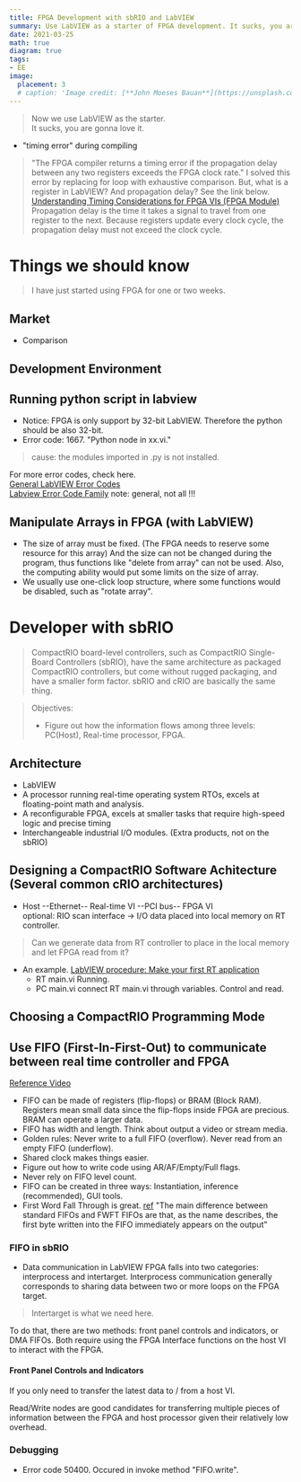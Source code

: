 ```yaml
---
title: FPGA Development with sbRIO and LabVIEW
summary: Use LabVIEW as a starter of FPGA development. It sucks, you are gonna love it. 
date: 2021-03-25
math: true
diagram: true
tags:
- EE
image:
  placement: 3
  # caption: 'Image credit: [**John Moeses Bauan**](https://unsplash.com/photos/OGZtQF8iC0g)'
---
```


> Now we use LabVIEW as the starter. <br>
> It sucks, you are gonna love it.

- "timing error" during compiling
> "The FPGA compiler returns a timing error if the propagation delay between any two registers exceeds the FPGA clock rate." I solved this error by replacing for loop with exhaustive comparison. But, what is a register in LabVIEW? And propagation delay? See the link below.<br>
> [Understanding Timing Considerations for FPGA VIs (FPGA Module)](https://zone.ni.com/reference/en-XX/help/371599P-01/lvfpgaconcepts/registers/)<br>
> Propagation delay is the time it takes a signal to travel from one register to the next. Because registers update every clock cycle, the propagation delay must not exceed the clock cycle.

# Things we should know 
> I have just started using FPGA for one or two weeks. 

## Market
- Comparison

## Development Environment

## Running python script in labview
- Notice: FPGA is only support by 32-bit LabVIEW. Therefore the python should be also 32-bit.
- Error code: 1667. "Python node in xx.vi."
> cause: the modules imported in .py is not installed. 

For more error codes, check here.<br>
[General LabVIEW Error Codes](https://zone.ni.com/reference/en-XX/help/371361R-01/lverror/misc_lv_error_codes/)<br>
[Labview Error Code Family](https://labviewwiki.org/wiki/LabVIEW_Error_Code_Family)
note: general, not all !!!

## Manipulate Arrays in FPGA (with LabVIEW)
- The size of array must be fixed. (The FPGA needs to reserve some resource for this array) And the size can not be changed during the program, thus functions like "delete from array" can not be used. Also, the computing ability would put some limits on the size of array. 
- We usually use one-click loop structure, where some functions would be disabled, such as "rotate array". 


# Developer with sbRIO
> CompactRIO board-level controllers, such as CompactRIO Single-Board Controllers (sbRIO), have the same architecture as packaged CompactRIO controllers, but come without rugged packaging, and have a smaller form factor. sbRIO and cRIO are basically the same thing. 

> Objectives:
> - Figure out how the information flows among three levels: PC(Host), Real-time processor, FPGA. 


## Architecture
- LabVIEW
- A processor running real-time operating system RTOs, excels at floating-point math and analysis. 
- A reconfigurable FPGA, excels at smaller tasks that require high-speed logic and precise timing
- Interchangeable industrial I/O modules. (Extra products, not on the sbRIO)


## Designing a CompactRIO Software Achitecture (Several common cRIO architectures)
- Host --Ethernet-- Real-time VI --PCI bus-- FPGA VI<br>
	optional: RIO scan interface -> I/O data placed into local memory on RT controller. 
> Can we generate data from RT controller to place in the local memory and let FPGA read from it?

- An example. [LabVIEW procedure: Make your first RT application](https://www.youtube.com/watch?v=I43pZm0SeCQ&t=1133s)
  - RT main.vi Running. 
  - PC main.vi connect RT main.vi through variables. Control and read. 

## Choosing a CompactRIO Programming Mode

## Use FIFO (First-In-First-Out) to communicate between real time controller and FPGA
[Reference Video](https://www.youtube.com/watch?v=Nr8q5VW-mXI)
- FIFO can be made of registers (flip-flops) or BRAM (Block RAM). Registers mean small data since the flip-flops inside FPGA are precious. BRAM can operate a larger data. 
- FIFO has width and length. Think about output a video or stream media. 
- Golden rules: Never write to a full FIFO (overflow). Never read from an empty FIFO (underflow). 
- Shared clock makes things easier.
- Figure out how to write code using AR/AF/Empty/Full flags.
- Never rely on FIFO level count.
- FIFO can be created in three ways: Instantiation, inference (recommended), GUI tools. 
- First Word Fall Through is great. [ref](http://www.deathbylogic.com/2015/01/vhdl-first-word-fall-through-fifo/) "The main difference between standard FIFOs and FWFT FIFOs are that, as the name describes, the first byte written into the FIFO immediately appears on the output"
### FIFO in sbRIO
- Data communication in LabVIEW FPGA falls into two categories: interprocess and intertarget. Interprocess communication generally corresponds to sharing data between two or more loops on the FPGA target. 
> Intertarget is what we need here. 

To do that, there are two methods: front panel controls and indicators, or DMA FIFOs. Both require using the FPGA Interface functions on the host VI to interact with the FPGA.
#### Front Panel Controls and Indicators
If you only need to transfer the latest data to / from a host VI.

Read/Write nodes are good candidates for transferring multiple pieces of information between the FPGA and host processor given their relatively low overhead. 

### Debugging
- Error code 50400. Occured in invoke method "FIFO.write".




